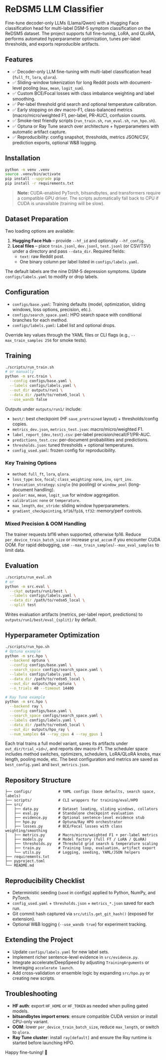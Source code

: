 # ReDSM5 LLM Classifier

Fine-tune decoder-only LLMs (Llama/Qwen) with a Hugging Face classification head for multi-label DSM-5 symptom classification on the ReDSM5 dataset. The project supports full fine-tuning, LoRA, and QLoRA, performs automated hyperparameter optimization, tunes per-label thresholds, and exports reproducible artifacts.

## Features
- ✅ Decoder-only LLM fine-tuning with multi-label classification head (`full_ft`, `lora`, `qlora`).
- ✅ Sliding-window tokenization for long Reddit posts with document-level pooling (`max`, `mean`, `logit_sum`).
- ✅ Custom BCE/Focal losses with class imbalance weighting and label smoothing.
- ✅ Per-label threshold grid search and optional temperature calibration.
- ✅ Early stopping on dev macro-F1, class-balanced metrics (macro/micro/weighted F1, per-label, PR-AUC), confusion counts.
- ✅ Smoke-test friendly scripts (`run_train.sh`, `run_eval.sh`, `run_hpo.sh`).
- ✅ Optuna or Ray Tune search over architecture + hyperparameters with automatic artifact capture.
- ✅ Reproducibility: config snapshot, thresholds, metrics JSON/CSV, prediction exports, optional W&B logging.

## Installation
```bash
python -m venv .venv
source .venv/bin/activate
pip install --upgrade pip
pip install -r requirements.txt
```
> **Note:** CUDA-enabled PyTorch, bitsandbytes, and transformers require a compatible GPU driver. The scripts automatically fall back to CPU if CUDA is unavailable (training will be slow).

## Dataset Preparation
Two loading options are available:
1. **Hugging Face Hub** – provide `--hf_id` and optionally `--hf_config`.
2. **Local files** – place `train.jsonl`, `dev.jsonl`, `test.jsonl` (or CSV/TSV) under a directory and pass `--data_dir`. Required fields:
   - `text`: raw Reddit post.
   - One binary column per label listed in `configs/labels.yaml`.

The default labels are the nine DSM-5 depression symptoms. Update `configs/labels.yaml` to modify or drop labels.

## Configuration
- `configs/base.yaml`: Training defaults (model, optimization, sliding windows, loss options, precision, etc.).
- `configs/search_space.yaml`: HPO search space with conditional branches for each method.
- `configs/labels.yaml`: Label list and optional drops.

Override key values through the YAML files or CLI flags (e.g., `--max_train_samples 256` for smoke tests).

## Training
```bash
./scripts/run_train.sh
# or manually
python -m src.train \
  --config configs/base.yaml \
  --labels configs/labels.yaml \
  --out_dir outputs/run1 \
  --data_dir /path/to/redsm5_local \
  --use_wandb false
```
Outputs under `outputs/run1/` include:
- `best/`: best checkpoint (HF `save_pretrained` layout) + thresholds/config copies.
- `metrics_dev.json`, `metrics_test.json`: macro/micro/weighted F1.
- `label_report_{dev,test}.csv`: per-label precision/recall/F1/PR-AUC.
- `predictions_test.csv`: per-document probabilities and predictions.
- `thresholds.json`: tuned thresholds + optional temperatures.
- `config_used.yaml`: frozen config for reproducibility.

### Key Training Options
- `method`: `full_ft`, `lora`, `qlora`.
- `loss_type`: `bce`, `focal`; `class_weighting`: `none`, `inv`, `sqrt_inv`.
- `truncation_strategy`: `single` (no pooling) or `window_pool` (long-document handling).
- `pooler`: `max`, `mean`, `logit_sum` for window aggregation.
- `calibration`: `none` or `temperature`.
- `max_length`, `doc_stride`: sliding window hyperparameters.
- `gradient_checkpointing`, `bf16`/`fp16`, `tf32`: memory/perf controls.

### Mixed Precision & OOM Handling
The trainer requests bf16 when supported, otherwise fp16. Reduce `per_device_train_batch_size` or increase `grad_accum` if you encounter CUDA OOM. For rapid debugging, use `--max_train_samples`/`--max_eval_samples` to limit data.

## Evaluation
```bash
./scripts/run_eval.sh
# or
python -m src.eval \
  --ckpt outputs/run1/best \
  --labels configs/labels.yaml \
  --data_dir /path/to/redsm5_local \
  --split test
```
Writes evaluation artifacts (metrics, per-label report, predictions) to `outputs/run1/best/eval_{split}/` by default.

## Hyperparameter Optimization
```bash
./scripts/run_hpo.sh
# Optuna example
python -m src.hpo \
  --backend optuna \
  --config configs/base.yaml \
  --search_space configs/search_space.yaml \
  --labels configs/labels.yaml \
  --data_dir /path/to/redsm5_local \
  --out_dir outputs/hpo_optuna \
  --n_trials 40 --timeout 14400

# Ray Tune example
python -m src.hpo \
  --backend ray \
  --config configs/base.yaml \
  --search_space configs/search_space.yaml \
  --labels configs/labels.yaml \
  --data_dir /path/to/redsm5_local \
  --out_dir outputs/hpo_ray \
  --num_samples 64 --ray_cpus 4 --ray_gpus 1
```
Each trial trains a full model variant, saves its artifacts under `out_dir/trial_<id>/`, and reports dev macro-F1. The scheduler space includes method switches, optimizers, schedulers, LoRA/QLoRA knobs, max length, pooling mode, etc. The best configuration and metrics are saved as `best_config.yaml` and `best_metrics.json`.

## Repository Structure
```
├── configs/            # YAML configs (base defaults, search space, labels)
├── scripts/            # CLI wrappers for training/eval/HPO
├── src/
│   ├── data.py         # Dataset loading, sliding windows, collators
│   ├── eval.py         # Standalone checkpoint evaluation
│   ├── evidence.py     # Optional sentence-level evidence stub
│   ├── hpo.py          # Optuna/Ray HPO orchestrator
│   ├── losses.py       # BCE/Focal losses with class weighting/smoothing
│   ├── metrics.py      # Macro/micro/weighted F1 + per-label metrics
│   ├── models.py       # Model factory (full FT / LoRA / QLoRA)
│   ├── thresholds.py   # Threshold grid search & temperature scaling
│   ├── train.py        # Training loop, evaluation, artifact export
│   └── utils.py        # Logging, seeding, YAML/JSON helpers
├── requirements.txt
├── pyproject.toml
└── README.md
```

## Reproducibility Checklist
- Deterministic seeding (`seed` in configs) applied to Python, NumPy, and PyTorch.
- `config_used.yaml` + `thresholds.json` + `metrics_*.json` saved for each run.
- Git commit hash captured via `src/utils.get_git_hash()` (exposed for extension).
- Optional W&B logging (`--use_wandb true`) for experiment tracking.

## Extending the Project
- Update `configs/labels.yaml` for new label sets.
- Implement richer sentence-level evidence in `src/evidence.py`.
- Integrate accelerate/DeepSpeed by adjusting `TrainingArguments` or leveraging `accelerate launch`.
- Add cross-validation or ensemble logic by expanding `src/hpo.py` or creating new scripts.

## Troubleshooting
- **HF auth**: export `HF_HOME` or `HF_TOKEN` as needed when pulling gated models.
- **bitsandbytes import errors**: ensure compatible CUDA version or install CPU-only variant.
- **OOM**: lower `per_device_train_batch_size`, reduce `max_length`, or switch to `qlora`.
- **Ray Tune cluster**: install `ray[default]` and ensure the Ray runtime is started before launching HPO.

Happy fine-tuning! 🚀

